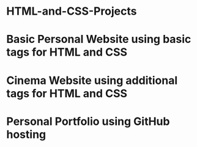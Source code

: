 # HTML-and-CSS-Projects
# Basic Personal Website using basic tags for HTML and CSS
# Cinema Website using additional tags for HTML and CSS
# Personal Portfolio using GitHub hosting